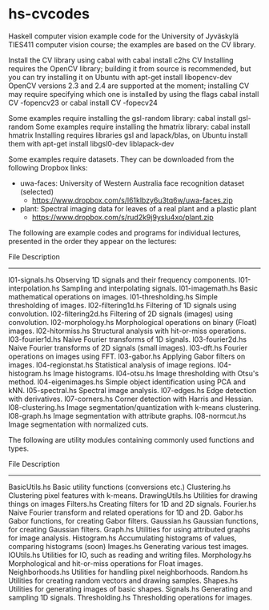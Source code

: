 # hs-cvcodes

Haskell computer vision example code for the University of Jyväskylä TIES411
computer vision course; the examples are based on the CV library.

Install the CV library using cabal with
    cabal install c2hs CV
Installing requires the OpenCV library; building it from source is recommended,
but you can try installing it on Ubuntu with
    apt-get install libopencv-dev
OpenCV versions 2.3 and 2.4 are supported at the moment; installing CV may
require specifying which one is installed by using the flags
    cabal install CV -fopencv23
or
    cabal install CV -fopecv24

Some examples require installing the gsl-random library:
    cabal install gsl-random
Some examples require installing the hmatrix library:
    cabal install hmatrix
Installing requires libraries gsl and lapack/blas, on Ubuntu install them with
    apt-get install libgsl0-dev liblapack-dev

Some examples require datasets. They can be downloaded from the following
Dropbox links:

* uwa-faces: University of Western Australia face recognition dataset (selected)
    - <https://www.dropbox.com/s/l61klbzy6u3tq6w/uwa-faces.zip>
* plant: Spectral imaging data for leaves of a real plant and a plastic plant
    - <https://www.dropbox.com/s/rud2k9j9yslu4xo/plant.zip>

The following are example codes and programs for individual lectures, presented
in the order they appear on the lectures:

File                  Description
--------------------  ----------------------------------------------------------
l01-signals.hs        Observing 1D signals and their frequency components.
l01-interpolation.hs  Sampling and interpolating signals.
l01-imagemath.hs      Basic mathematical operations on images.
l01-thresholding.hs   Simple thresholding of images.
l02-filtering1d.hs    Filtering of 1D signals using convolution.
l02-filtering2d.hs    Filtering of 2D signals (images) using convolution.
l02-morphology.hs     Morphological operations on binary (Float) images.
l02-hitormiss.hs      Structural analysis with hit-or-miss operations.
l03-fourier1d.hs      Naive Fourier transforms of 1D signals.
l03-fourier2d.hs      Naive Fourier transforms of 2D signals (small images).
l03-dft.hs            Fourier operations on images using FFT.
l03-gabor.hs          Applying Gabor filters on images.
l04-regionstat.hs     Statistical analysis of image regions.
l04-histogram.hs      Image histograms.
l04-otsu.hs           Image thresholding with Otsu's method.
l04-eigenimages.hs    Simple object identification using PCA and kNN.
l05-spectral.hs       Spectral image analysis.
l07-edges.hs          Edge detection with derivatives.
l07-corners.hs        Corner detection with Harris and Hessian.
l08-clustering.hs     Image segmentation/quantization with k-means clustering.
l08-graph.hs          Image segmentation with attribute graphs.
l08-normcut.hs        Image segmentation with normalized cuts.

The following are utility modules containing commonly used functions and types.

File              Description
----------------  --------------------------------------------------------------
BasicUtils.hs     Basic utility functions (conversions etc.)
Clustering.hs     Clustering pixel features with k-means.
DrawingUtils.hs   Utilities for drawing things on images
Filters.hs        Creating filters for 1D and 2D signals.
Fourier.hs        Naive Fourier transform and related operations for 1D and 2D.
Gabor.hs          Gabor functions, for creating Gabor filters.
Gaussian.hs       Gaussian functions, for creating Gaussian filters.
Graph.hs          Utilities for using attributed graphs for image analysis.
Histogram.hs      Accumulating histograms of values, comparing histograms (soon)
Images.hs         Generating various test images.
IOUtils.hs        Utilities for IO, such as reading and writing files.
Morphology.hs     Morphological and hit-or-miss operations for Float images.
Neighborhoods.hs  Utilities for handling pixel neighborhoods.
Random.hs         Utilities for creating random vectors and drawing samples.
Shapes.hs         Utilities for generating images of basic shapes.
Signals.hs        Generating and sampling 1D signals.
Thresholding.hs   Thresholding operations for images.
